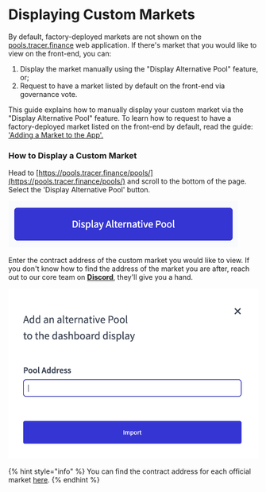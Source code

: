 # Displaying Custom Markets

By default, factory-deployed markets are not shown on the [pools.tracer.finance](https://pools.tracer.finance/) web application. If there's market that you would like to view on the front-end, you can:

1. Display the market manually using the "Display Alternative Pool" feature, or;
2. Request to have a market listed by default on the front-end via governance vote.&#x20;

This guide explains how to manually display your custom market via the "Display Alternative Pool" feature. To learn how to request to have a factory-deployed market listed on the front-end by default, read the guide: ['Adding a Market to the App'.](https://pools.docs.tracer.finance/factory/pools-factory/adding-a-market-to-the-app)

### How to Display a Custom Market

Head to [https://pools.tracer.finance/pools/](https://pools.tracer.finance/pools/) and scroll to the bottom of the page. Select the 'Display Alternative Pool' button.&#x20;

![](<../../.gitbook/assets/Screen Shot 2022-06-28 at 5.01.33 pm.png>)

Enter the contract address of the custom market you would like to view. If you don't know how to find the address of the market you are after, reach out to our core team on [**Discord**](http://discord.gg/tracerdao), they'll give you a hand.&#x20;

![](<../../.gitbook/assets/Screen Shot 2022-06-28 at 5.02.57 pm.png>)

{% hint style="info" %}
You can find the contract address for each official market [here](https://pools.docs.tracer.finance/advanced-topics/markets-arbitrum-one).
{% endhint %}

